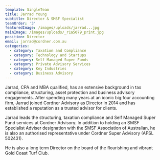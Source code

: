 ```yaml
---
template: SingleTeam
title: Jarrad Young
subtitle: Director & SMSF Specialist
teamOrder: '3'
featuredImage: /images/uploads/jarrad...jpg
mainImage: /images/uploads/_r1a5079_print.jpg
position: Director
email: jarrad@cordner.com.au
categories:
  - category: Taxation and Compliance
  - category: Technology and Startups
  - category: Self Managed Super Funds
  - category: Private Advisory Services
  - category: Key Industries
  - category: Business Advisory
---
```


Jarrad, CPA and MBA qualified, has an extensive background in tax compliance, structuring, asset protection and business advisory engagements. After spending many years at an iconic big four accounting firm, Jarrad joined Cordner Advisory as Director in 2014 and has established a reputation as a trusted advisor for clients.

Jarrad leads the structuring, taxation compliance and Self Managed Super Fund services at Cordner Advisory. In addition to holding an SMSF Specialist Adviser designation with the SMSF Association of Australian, he is also an authorised representative under Cordner Super Advisory (AFSL 502431).

He is also a long term Director on the board of the flourishing and vibrant Gold Coast Turf Club.
